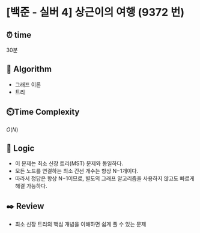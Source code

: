 # [백준 - 실버 4] 상근이의 여행 (9372 번)

## ⏰  **time**

30분

## :pushpin: **Algorithm**

- 그래프 이론
- 트리

## ⏲️**Time Complexity**

$O(N)$

## :round_pushpin: **Logic**

- 이 문제는 최소 신장 트리(MST) 문제와 동일하다. 
- 모든 노드를 연결하는 최소 간선 개수는 항상 N−1개이다. 
- 따라서 정답은 항상 N−1이므로, 별도의 그래프 알고리즘을 사용하지 않고도 빠르게 해결 가능하다.

## :black_nib: **Review**

- 최소 신장 트리의 핵심 개념을 이해하면 쉽게 풀 수 있는 문제